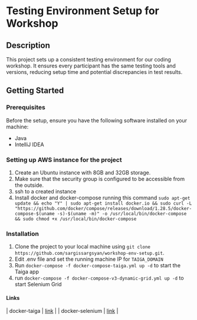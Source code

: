 # Testing Environment Setup for Workshop

## Description
This project sets up a consistent testing environment for our coding workshop. It ensures every participant has the same testing tools and versions, reducing setup time and potential discrepancies in test results.

## Getting Started

### Prerequisites
Before the setup, ensure you have the following software installed on your machine:

- Java
- IntelliJ IDEA

### Setting up AWS instance for the project

1. Create an Ubuntu instance with 8GB and 32GB storage.
2. Make sure that the security group is configured to be accessible from the outside.
3. ssh to a created instance
4. Install docker and docker-compose running this command 
`sudo apt-get update && echo "Y" | sudo apt-get install docker.io && sudo curl -L "https://github.com/docker/compose/releases/download/1.28.5/docker-compose-$(uname -s)-$(uname -m)" -o /usr/local/bin/docker-compose && sudo chmod +x /usr/local/bin/docker-compose`

### Installation

1. Clone the project to your local machine using `git clone https://github.com/sargissargsyan/workshop-env-setup.git`.
2. Edit .env file and set the running machine IP for `TAIGA_DOMAIN`
3. Run `docker-compose -f docker-compose-taiga.yml up -d` to start the Taiga app
4. run `docker-compose -f docker-compose-v3-dynamic-grid.yml up -d` to start Selenium Grid



#### Links
| docker-taiga | [link](https://github.com/taigaio/taiga-docker) |
| docker-selenium | [link](https://github.com/SeleniumHQ/docker-selenium) |